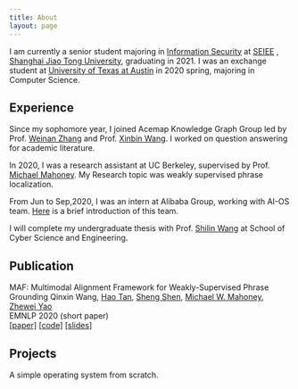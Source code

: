 ```yaml
---
title: About
layout: page
---
```


I am currently a senior student majoring in [Information Security](https://infosec.sjtu.edu.cn/#) at [SEIEE](http://english.seiee.sjtu.edu.cn)
, [Shanghai Jiao Tong University](http://en.sjtu.edu.cn), graduating in 2021.
I was an exchange student at [University of Texas at Austin](https://www.utexas.edu) in 2020 spring, majoring in Computer Science.

## Experience

Since my sophomore year, I joined Acemap Knowledge Graph Group led by Prof. [Weinan Zhang](http://wnzhang.net) and Prof. [Xinbin Wang](http://iwct.sjtu.edu.cn/Personal/xwang8/index.html#). 
I worked on question answering for academic literature.

In 2020, I was a research assistant at UC Berkeley, supervised by Prof. [Michael Mahoney](https://www.stat.berkeley.edu/~mmahoney/).
My Research topic was weakly supervised phrase localization.

From Jun to Sep,2020, I was an intern at Alibaba Group, working with AI-OS team.
[Here](https://alibabatech.medium.com/the-achievement-of-a-computing-lifetime-alibaba-ai-os-10-years-on-442e5f25434a) is a brief introduction of this team.

I will complete my undergraduate thesis with Prof. [Shilin Wang](https://scholar.google.com/citations?user=8tg3mv0AAAAJ&hl=zh-CN) at School of Cyber Science and Engineering. 

## Publication
MAF: Multimodal Alignment Framework for Weakly-Supervised Phrase Grounding
Qinxin Wang, [Hao Tan](https://www.cs.unc.edu/~airsplay/), 
[Sheng Shen](https://sincerass.github.io), 
[Michael W. Mahoney](https://www.stat.berkeley.edu/~mmahoney/), 
[Zhewei Yao](https://yaozhewei.github.io)  
EMNLP 2020 (short paper)  
[[paper]](https://arxiv.org/abs/2010.05379)
[[code]](https://github.com/qinzzz/Multimodal-Alignment-Framework)
[[slides]](https://docs.google.com/presentation/d/1Fuwdlq3FTMNIJ2jX_hMKTM7hNcJ7BPnn_2Af35k-THc/edit?usp=sharing)

## Projects


A simple operating system from scratch.

